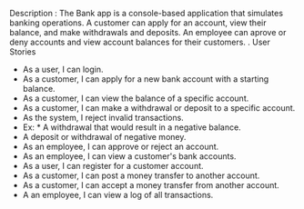Description : The Bank app is a console-based application that simulates banking operations. A customer can apply for an account, view their balance, and make withdrawals and deposits. An employee can aprove or deny accounts and view account balances for their customers.
. User Stories 
* As a user, I can login. 
* As a customer, I can apply for a new bank account with a starting balance. 
* As a customer, I can view the balance of a specific account.
* As a customer, I can make a withdrawal or deposit to a specific account.
* As the system, I reject invalid transactions.  
* Ex: * A withdrawal that would result in a negative balance.
* A deposit or withdrawal of negative money. 
* As an employee, I can approve or reject an account.
* As an employee, I can view a customer's bank accounts. 
* As a user, I can register for a customer account. 
* As a customer, I can post a money transfer to another account.
* As a customer, I can accept a money transfer from another account. 
* A an employee, I can view a log of all transactions.
